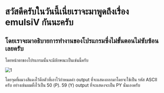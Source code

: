 # สวัสดีครับในวันนี้เนี่ยเราจะมาพูดถึงเรื่อง emulsiV กันนะครับ
## โดยเราจะมาอธิบายการทำงานของโปรแกรมซึ่งไม่ขั้นตอนไม่ซับซ้อนเลยครับ
โดยหน้าตาของโปรแกรมนั้นจะมีลักษณะเป็นเช่นนี้ครับ

![1](https://user-images.githubusercontent.com/88340264/160442122-2272c826-f35a-438f-a661-6f22f3b9666b.jpg)

โดยจุดที่ผมวงสีแดงไว้คือตัวที่เอาไว้กำหนดค่า output ที่จะแสดงออกมาโดยจะใช้เป็น รหัส ASCII ครับ
อย่างเช่นผมตั้งไว้เป็น 50 (P). 59 (Y) output ที่จะแสดงจะเป็น PY นั่นเองครับ
